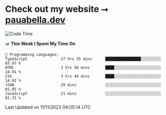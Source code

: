 # Check out my website ⭢ [pauabella.dev](https://pauabella.dev)

<!--START_SECTION:waka-->
![Code Time](http://img.shields.io/badge/Code%20Time-2%2C664%20hrs%206%20mins-blue)

📊 **This Week I Spent My Time On** 

```text
💬 Programming Languages: 
TypeScript               17 hrs 35 mins      ████████████████░░░░░░░░░   65.97 % 
HTML                     3 hrs 58 mins       ████░░░░░░░░░░░░░░░░░░░░░   14.91 % 
CSS                      3 hrs 44 mins       ████░░░░░░░░░░░░░░░░░░░░░   14.02 % 
JSON                     29 mins             ░░░░░░░░░░░░░░░░░░░░░░░░░   01.85 % 
JavaScript               21 mins             ░░░░░░░░░░░░░░░░░░░░░░░░░   01.33 % 
```


 Last Updated on 11/11/2023 04:05:14 UTC
<!--END_SECTION:waka-->
